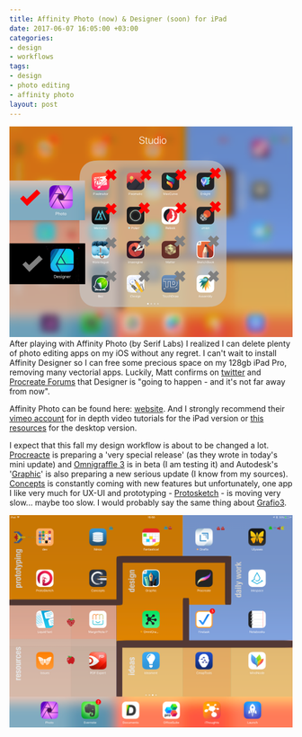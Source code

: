 ```yaml
---
title: Affinity Photo (now) & Designer (soon) for iPad
date: 2017-06-07 16:05:00 +03:00
categories:
- design
- workflows
tags:
- design
- photo editing
- affinity photo
layout: post
---
```


![my studio apps](/images/studio-apps.png)
After playing with Affinity Photo (by Serif Labs)  I realized I can delete plenty of photo editing apps on my iOS without any regret. I can't wait to install Affinity Designer so I can free some precious space on my 128gb iPad Pro, removing many vectorial apps. Luckily,  Matt confirms on [twitter](https://twitter.com/mattp4478/status/872355604240764928) and  [Procreate Forums](https://forums.procreate.art/index.php?topic=5842.120) that Designer is "going to happen - and it's not far away from now". 

Affinity Photo can be found here: [website](https://affinity.serif.com/en-gb/photo/ipad/). And I strongly recommend their [vimeo account](https://vimeo.com/macaffinity) for in depth video tutorials for the iPad version or [this resources](https://affinity.serif.com/forum/index.php?/topic/10119-official-affinity-photo-desktop-video-tutorials-200/) for the desktop version.

I expect that this fall my design workflow is about to be changed a lot. [Procreacte](http://procreate.art/) is preparing a 'very special release' (as they wrote in today's mini update) and [Omnigraffle 3](https://www.omnigroup.com/omnigraffle/preview) is in beta (I am testing it) and Autodesk's '[Graphic](https://graphic.com/ipad/)' is also preparing a new serious update (I know from my sources). [Concepts](https://concepts.tophatch.com/) is constantly coming with new features but unfortunately,  one app I like very much for UX-UI and prototyping - [Protosketch](http://protosketch.io/) - is moving very slow... maybe too slow. I would probably say the same thing about [Grafio3](https://itunes.apple.com/us/app/grafio-3-diagrams-ideas/id382418196?mt=8). 

![my iPad second screen](/images/designtab.png)



